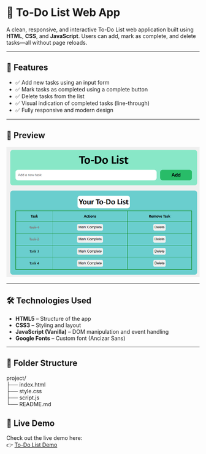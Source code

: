# 📝 To-Do List Web App

A clean, responsive, and interactive To-Do List web application built using **HTML**, **CSS**, and **JavaScript**. Users can add, mark as complete, and delete tasks—all without page reloads.

---

## 🚀 Features

- ✅ Add new tasks using an input form
- ✅ Mark tasks as completed using a complete button
- ✅ Delete tasks from the list
- ✅ Visual indication of completed tasks (line-through)
- ✅ Fully responsive and modern design

---

## 📸 Preview

![screenshot](screenshot.png)

---

## 🛠️ Technologies Used

- **HTML5** – Structure of the app
- **CSS3** – Styling and layout
- **JavaScript (Vanilla)** – DOM manipulation and event handling
- **Google Fonts** – Custom font (Ancizar Sans)

---

## 🧩 Folder Structure
project/  
├── index.html  
├── style.css  
├── script.js  
└── README.md  

## 🔗 Live Demo

Check out the live demo here:  
👉 [To-Do List Demo](https://archiep27.github.io/TO-DO-LIST/)

